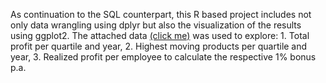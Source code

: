 As continuation to the SQL counterpart, this R based project includes not only data wrangling using dplyr but also the visualization of the results using ggplot2. The attached data <a href="https://www.kaggle.com/datasets/dillonmyrick/bike-store-sample-database/data" >(click me)</a> was used to explore: 1. Total profit per quartile and year, 2. Highest moving products per quartile and year, 3. Realized profit per employee to calculate the respective 1% bonus p.a.

